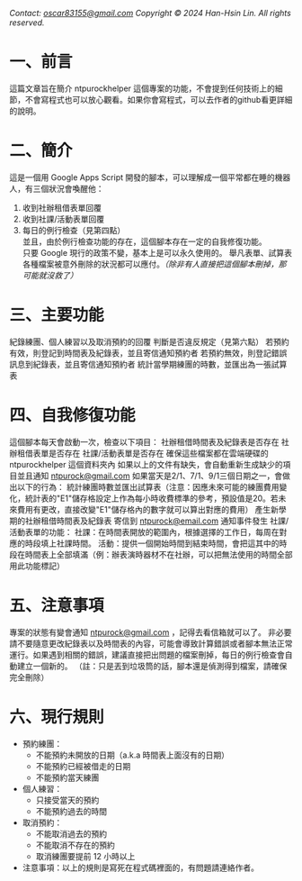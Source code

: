 *Contact: oscar83155@gmail.com* 
*Copyright © 2024 Han-Hsin Lin. All rights reserved.*

# 一、前言
這篇文章旨在簡介 ntpurockhelper 這個專案的功能，不會提到任何技術上的細節，不會寫程式也可以放心觀看。如果你會寫程式，可以去作者的github看更詳細的說明。
# 二、簡介
這是一個用 Google Apps Script 開發的腳本，可以理解成一個平常都在睡的機器人，有三個狀況會喚醒他：
1. 收到社辦租借表單回覆
2. 收到社課/活動表單回覆
3. 每日的例行檢查（見第四點）  
並且，由於例行檢查功能的存在，這個腳本存在一定的自我修復功能。  
只要 Google 現行的政策不變，基本上是可以永久使用的。
舉凡表單、試算表各種檔案被意外刪除的狀況都可以應付。*（除非有人直接把這個腳本刪掉，那可能就沒救了）*  
# 三、主要功能
紀錄練團、個人練習以及取消預約的回覆
判斷是否違反規定（見第六點）
若預約有效，則登記到時間表及紀錄表，並且寄信通知預約者
若預約無效，則登記錯誤訊息到紀錄表，並且寄信通知預約者
統計當學期練團的時數，並匯出為一張試算表
# 四、自我修復功能
這個腳本每天會啟動一次，檢查以下項目：
社辦租借時間表及紀錄表是否存在
社辦租借表單是否存在
社課/活動表單是否存在
確保這些檔案都在雲端硬碟的 ntpurockhelper 這個資料夾內
如果以上的文件有缺失，會自動重新生成缺少的項目並且通知 ntpurock@gmail.com 
如果當天是2/1、7/1、9/1三個日期之一，會做出以下的行為：
統計練團時數並匯出試算表（注意：因應未來可能的練團費用變化，統計表的"E1"儲存格設定上作為每小時收費標準的參考，預設值是20。若未來費用有更改，直接改變"E1"儲存格內的數字就可以算出對應的費用）
產生新學期的社辦租借時間表及紀錄表
寄信到 ntpurock@email.com 通知事件發生
社課/活動表單的功能：
社課：在時間表開放的範圍內，根據選擇的工作日，每周在對應的時段填上社課時間。
活動：提供一個開始時間到結束時間，會把這其中的時段在時間表上全部填滿（例：辦表演時器材不在社辦，可以把無法使用的時間全部用此功能標記）
# 五、注意事項
專案的狀態有變會通知 ntpurock@gmail.com ，記得去看信箱就可以了。
非必要請不要隨意更改紀錄表以及時間表的內容，可能會導致計算錯誤或者腳本無法正常運行。如果遇到相關的錯誤，建議直接把出問題的檔案刪掉，每日的例行檢查會自動建立一個新的。
	（註：只是丟到垃圾筒的話，腳本還是偵測得到檔案，請確保完全刪除）
# 六、現行規則
- 預約練團：
  - 不能預約未開放的日期（a.k.a 時間表上面沒有的日期）
  - 不能預約已經被借走的日期
  - 不能預約當天練團
- 個人練習：
  - 只接受當天的預約
  - 不能預約過去的時間
- 取消預約：
  - 不能取消過去的預約
  - 不能取消不存在的預約
  - 取消練團要提前 12 小時以上
- 注意事項：以上的規則是寫死在程式碼裡面的，有問題請連絡作者。
